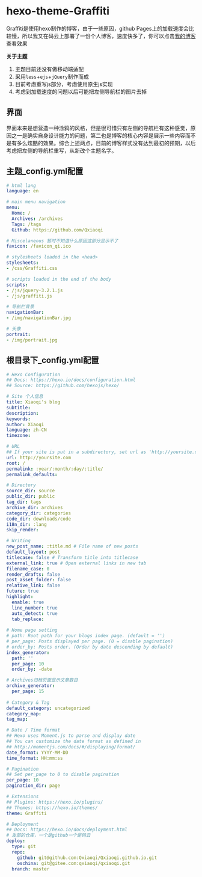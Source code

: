 # hexo-theme-Graffiti

Graffiti是使用hexo制作的博客，由于一些原因，github Pages上的加载速度会比较慢，所以我又在码云上部署了一份个人博客，速度快多了，你可以点击[我的博客](http://qxiaoqi.gitee.io/)查看效果

**关于主题**

1. 主题目前还没有做移动端适配
2. 采用`less`+`ejs`+`jQuery`制作而成
3. 目前考虑重写js部分，考虑使用原生js实现
4. 考虑到加载速度的问题以后可能把左侧导航栏的图片去掉

## 界面

界面本来是想营造一种涂鸦的风格，但是很可惜只有左侧的导航栏有这种感觉，原因之一是确实自身设计能力的问题，第二也是博客的核心内容是展示一些内容而不是有多么炫酷的效果。综合上述两点，目前的博客样式没有达到最初的预期，以后考虑把左侧的导航栏重写，从新改个主题名字。

## 主题_config.yml配置

```yml
# html lang
language: en

# main menu navigation
menu:
  Home: /
  Archives: /archives
  Tags: /tags
  Github: https://github.com/Qxiaoqi

# Miscelaneous 暂时不知道什么原因这部分显示不了
favicon: /favicon_qi.ico

# stylesheets loaded in the <head>
stylesheets:
- /css/Graffiti.css

# scripts loaded in the end of the body
scripts:
- /js/jquery-3.2.1.js
- /js/graffiti.js

# 导航栏背景
navigationBar:
- /img/navigationBar.jpg

# 头像
portrait:
- /img/portrait.jpg
```

## 根目录下_config.yml配置
```yml
# Hexo Configuration
## Docs: https://hexo.io/docs/configuration.html
## Source: https://github.com/hexojs/hexo/

# Site 个人信息
title: Xiaoqi's blog
subtitle:
description:
keywords:
author: Xiaoqi
language: zh-CN
timezone:

# URL
## If your site is put in a subdirectory, set url as 'http://yoursite.com/child' and root as '/child/'
url: http://yoursite.com
root: /
permalink: :year/:month/:day/:title/
permalink_defaults:

# Directory
source_dir: source
public_dir: public
tag_dir: tags
archive_dir: archives
category_dir: categories
code_dir: downloads/code
i18n_dir: :lang
skip_render:

# Writing
new_post_name: :title.md # File name of new posts
default_layout: post
titlecase: false # Transform title into titlecase
external_link: true # Open external links in new tab
filename_case: 0
render_drafts: false
post_asset_folder: false
relative_link: false
future: true
highlight:
  enable: true
  line_number: true
  auto_detect: true
  tab_replace:
  
# Home page setting
# path: Root path for your blogs index page. (default = '')
# per_page: Posts displayed per page. (0 = disable pagination)
# order_by: Posts order. (Order by date descending by default)
index_generator:
  path: ''
  per_page: 10
  order_by: -date

# Archives归档页面显示文章数目
archive_generator:
  per_page: 15
  
# Category & Tag
default_category: uncategorized
category_map:
tag_map:

# Date / Time format
## Hexo uses Moment.js to parse and display date
## You can customize the date format as defined in
## http://momentjs.com/docs/#/displaying/format/
date_format: YYYY-MM-DD
time_format: HH:mm:ss

# Pagination
## Set per_page to 0 to disable pagination
per_page: 10
pagination_dir: page

# Extensions
## Plugins: https://hexo.io/plugins/
## Themes: https://hexo.io/themes/
theme: Graffiti

# Deployment
## Docs: https://hexo.io/docs/deployment.html
# 发部的仓库，一个是github一个是码云
deploy:
  type: git
  repo: 
    github: git@github.com:Qxiaoqi/Qxiaoqi.github.io.git
    oschina: git@gitee.com:qxiaoqi/qxiaoqi.git
  branch: master

```